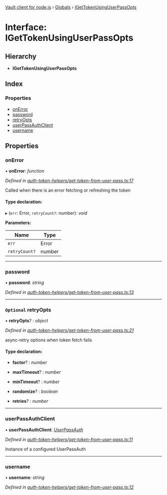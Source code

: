 [Vault client for node.js](../README.md) › [Globals](../globals.md) › [IGetTokenUsingUserPassOpts](igettokenusinguserpassopts.md)

# Interface: IGetTokenUsingUserPassOpts

## Hierarchy

* **IGetTokenUsingUserPassOpts**

## Index

### Properties

* [onError](igettokenusinguserpassopts.md#onerror)
* [password](igettokenusinguserpassopts.md#password)
* [retryOpts](igettokenusinguserpassopts.md#optional-retryopts)
* [userPassAuthClient](igettokenusinguserpassopts.md#userpassauthclient)
* [username](igettokenusinguserpassopts.md#username)

## Properties

###  onError

• **onError**: *function*

*Defined in [auth-token-helpers/get-token-from-user-pass.ts:17](https://github.com/theogravity/vault-tacular/blob/126b0b1/src/auth-token-helpers/get-token-from-user-pass.ts#L17)*

Called when there is an error fetching or refreshing the token

#### Type declaration:

▸ (`err`: Error, `retryCount?`: number): *void*

**Parameters:**

Name | Type |
------ | ------ |
`err` | Error |
`retryCount?` | number |

___

###  password

• **password**: *string*

*Defined in [auth-token-helpers/get-token-from-user-pass.ts:13](https://github.com/theogravity/vault-tacular/blob/126b0b1/src/auth-token-helpers/get-token-from-user-pass.ts#L13)*

___

### `Optional` retryOpts

• **retryOpts**? : *object*

*Defined in [auth-token-helpers/get-token-from-user-pass.ts:21](https://github.com/theogravity/vault-tacular/blob/126b0b1/src/auth-token-helpers/get-token-from-user-pass.ts#L21)*

async-retry options when token fetch fails

#### Type declaration:

* **factor**? : *number*

* **maxTimeout**? : *number*

* **minTimeout**? : *number*

* **randomize**? : *boolean*

* **retries**? : *number*

___

###  userPassAuthClient

• **userPassAuthClient**: *[UserPassAuth](../classes/userpassauth.md)*

*Defined in [auth-token-helpers/get-token-from-user-pass.ts:11](https://github.com/theogravity/vault-tacular/blob/126b0b1/src/auth-token-helpers/get-token-from-user-pass.ts#L11)*

Instance of a configured UserPassAuth

___

###  username

• **username**: *string*

*Defined in [auth-token-helpers/get-token-from-user-pass.ts:12](https://github.com/theogravity/vault-tacular/blob/126b0b1/src/auth-token-helpers/get-token-from-user-pass.ts#L12)*
